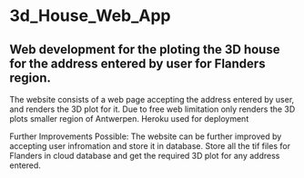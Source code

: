 # 3d_House_Web_App

## Web development for the ploting the 3D house for the address entered by user for Flanders region.

The website consists of a web page accepting the address entered by user, and renders the 3D plot for it.
Due to free web limitation only renders the 3D plots smaller region of Antwerpen. Heroku used for deployment

Further Improvements Possible:
The website can be further improved by accepting user infromation and store it in database.
Store all the tif files for Flanders in cloud database and get the required 3D plot for any address entered.
